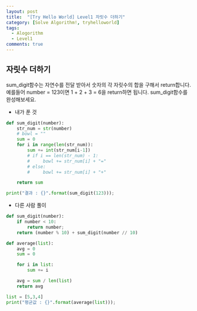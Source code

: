 ```yaml
---
layout: post
title:  "[Try Hello World] Level1 자릿수 더하기"
category: [Solve Algorithm!, tryhelloworld]
tags:
  - Alogorithm
  - Level1
comments: true
---
```


## 자릿수 더하기
sum_digit함수는 자연수를 전달 받아서 숫자의 각 자릿수의 합을 구해서 return합니다.
예를들어 number = 123이면 1 + 2 + 3 = 6을 return하면 됩니다.
sum_digit함수를 완성해보세요.

- 내가 푼 것

```python
def sum_digit(number):
    str_num = str(number)
    # bowl = ""
    sum = 0
    for i in range(len(str_num)):
        sum += int(str_num[i-1])
        # if i == len(str_num) - 1:
        #     bowl += str_num[i] + "="
        # else:
        #     bowl += str_num[i] + "+"

    return sum

print("결과 : {}".format(sum_digit(123)));
```

- 다른 사람 풀이

```python
def sum_digit(number):
    if number < 10:
        return number;
    return (number % 10) + sum_digit(number // 10)
```

```python
def average(list):
    avg = 0
    sum = 0

    for i in list:
    	sum += i

    avg = sum / len(list)
    return avg

list = [5,3,4]
print("평균값 : {}".format(average(list)));
```
